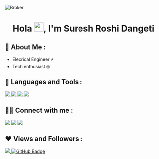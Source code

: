 ![Broker](https://user-images.githubusercontent.com/61200479/125457057-0d4d1df2-1bc1-49de-912a-0f26728afe7d.png)

<h1 align="center">Hola <img src="https://raw.githubusercontent.com/MartinHeinz/MartinHeinz/master/wave.gif" width="30px">, I'm Suresh Roshi Dangeti </h1>

<h2>🙂 About Me :</h2>
<ul>
<li>Elecrical Engineer ⚡</li>
<li>Tech enthusiast 🤓</li>
</ul>



<h2>🚀 Languages and Tools :</h2>
<p align="left">
    <a href="https://www.python.org" target="_blank"> <img src="https://img.icons8.com/color/48/000000/python.png"/> </a> 
    <a href="https://www.w3schools.com/html/" target="_blank"> <img src="https://img.icons8.com/color/48/000000/html-5.png"/> </a> 
    <a href="https://www.w3schools.com/css/" target="_blank"> <img src="https://img.icons8.com/color/48/000000/css3.png"/> </a> 
    <a href="https://git-scm.com/" target="_blank"> <img src="https://img.icons8.com/color/48/000000/git.png"/> </a>

<h2>🤝🏻 Connect with me :</h2>
<p align="left">
<a href = "https://www.linkedin.com/in/suresh-roshi-050b561b8/"><img src="https://img.icons8.com/fluent/48/000000/linkedin.png"/></a>
<a href = "https://twitter.com/sureshroshi007"><img src="https://img.icons8.com/fluent/48/000000/twitter.png"/></a>
<a href = "https://www.instagram.com/suresh_roshi/"><img src="https://img.icons8.com/fluent/48/000000/instagram-new.png"/></a>
</p>

<h2>❤ Views and Followers :</h2>
<a href="https://github.com/Meghna-DAS/github-profile-views-counter">
    <img src="https://komarev.com/ghpvc/?username=SureshRoshi">
</a>
<a href="https://github.com/SureshRoshi?tab=followers"><img src="https://img.shields.io/github/followers/SureshRoshi?label=Followers&style=social" alt="GitHub Badge"></a>
